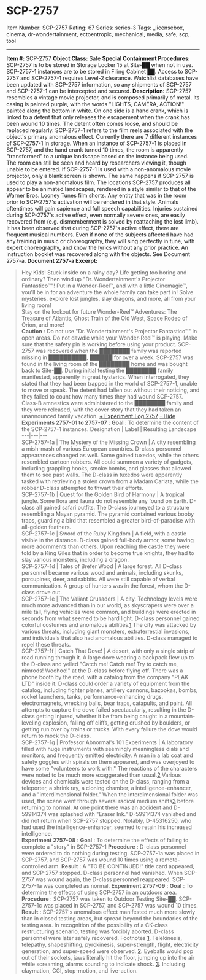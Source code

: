 # SCP-2757
Item Number: SCP-2757
Rating: 67
Series: series-3
Tags: _licensebox, cinema, dr-wondertainment, ectoentropic, mechanical, media, safe, scp, tool

---

  
**Item #:** SCP-2757 
**Object Class:** Safe
**Special Containment Procedures:** SCP-2757 is to be stored in Storage Locker 15 at Site-██ when not in use. SCP-2757-1 instances are to be stored in Filing Cabinet ██. Access to SCP-2757 and SCP-2757-1 requires Level-2 clearance. Watchlist databases have been updated with SCP-2757 information, so any shipments of SCP-2757 and SCP-2757-1 can be intercepted and secured.
**Description:** SCP-2757 resembles a vintage movie projector, and is composed primarily of metal. Its casing is painted purple, with the words "LIGHTS, CAMERA, ACTION!" painted along the bottom in white. On one side is a hand crank, which is linked to a detent that only releases the escapement when the crank has been wound 10 times. The detent often comes loose, and should be replaced regularly.
SCP-2757-1 refers to the film reels associated with the object's primary anomalous effect. Currently there are 7 different instances of SCP-2757-1 in storage. When an instance of SCP-2757-1 is placed in SCP-2757, and the hand crank turned 10 times, the room is apparently "transformed" to a unique landscape based on the instance being used. The room can still be seen and heard by researchers viewing it, though unable to be entered. If SCP-2757-1 is used with a non-anomalous movie projector, only a blank screen is shown. The same happens if SCP-2757 is used to play a non-anomalous film.
The locations SCP-2757 produces all appear to be animated landscapes, rendered in a style similar to that of the Warner Bros. Looney Tunes film shorts. Any entity that was in the room prior to SCP-2757's activation will be rendered in that style. Animals oftentimes will gain sapience and full speech capabilities. Injuries sustained during SCP-2757's active effect, even normally severe ones, are easily recovered from (e.g. dismemberment is solved by reattaching the lost limb). It has been observed that during SCP-2757's active effect, there are frequent musical numbers. Even if none of the subjects affected have had any training in music or choreography, they will sing perfectly in tune, with expert choreography, and know the lyrics without any prior practice.
An instruction booklet was recovered along with the objects. See Document 2757-a.
**Document 2757-a Excerpt:**
> Hey Kids! Stuck inside on a rainy day? Life getting too boring and ordinary? Then wind up "Dr. Wondertainment's Projector Fantastico™"! Put in a Wonder-Reel™, and with a little Cinemagic™, you'll be in for an adventure the whole family can take part in! Solve mysteries, explore lost jungles, slay dragons, and more, all from your living room!  
>  Stay on the lookout for future Wonder-Reel™ Adventures: The Treasure of Atlantis, Ghost Train of the Old West, Space Rodeo of Orion, and more!  
>  **Caution** : Do not use "Dr. Wondertainment's Projector Fantastico™" in open areas. Do not dawdle while your Wonder-Reel™ is playing. Make sure that the safety pin is working before using your product.
SCP-2757 was recovered when the ████████ family was reported missing in ██████████, ██████ for over a week. SCP-2757 was found in the living room of the ████████ home and was bought back to Site-██. During initial testing the ████████ family manifested, apparently in great hysterics. When interrogated, they stated that they had been trapped in the world of SCP-2757-1, unable to move or speak. The detent had fallen out without their noticing, and they failed to count how many times they had wound SCP-2757. Class-B amnestics were administered to the ████████ family and they were released, with the cover story that they had taken an unannounced family vacation.
[\+ Experiment Log 2757](javascript:;)
[\- Hide](javascript:;)
**Experiments 2757-01 to 2757-07** :
**Goal** : To determine the content of the SCP-2757-1 instances.
Designation | Label | Resulting Landscape  
---|---|---  
SCP-2757-1a | The Mystery of the Missing Crown | A city resembling a mish-mash of various European countries. D-class personnel appearances changed as well. Some gained tuxedos, while the others resembled cartoon robbers. All could summon a variety of gadgets, including grappling hooks, smoke bombs, and glasses that allowed them to see past walls. The D-class in tuxedos were apparently tasked with retrieving a stolen crown from a Madam Carlata, while the robber D-class attempted to thwart their efforts.  
SCP-2757-1b | Quest for the Golden Bird of Harmony | A tropical jungle. Some flora and fauna do not resemble any found on Earth. D-class all gained safari outfits. The D-class journeyed to a structure resembling a Mayan pyramid. The pyramid contained various booby traps, guarding a bird that resembled a greater bird-of-paradise with all-golden feathers.  
SCP-2757-1c | Sword of the Ruby Kingdom | A field, with a castle visible in the distance. D-class gained full-body armor, some having more adornments than others. Upon reaching the castle they were told by a King Giles that in order to become true knights, they had to slay various monsters, including a dragon.  
SCP-2757-1d | Tales of Brefer Wood | A large forest. All D-class personnel became various woodland animals, including skunks, porcupines, deer, and rabbits. All were still capable of verbal communication. A group of hunters was in the forest, whom the D-class drove out.  
SCP-2757-1e | The Valiant Crusaders | A city. Technology levels were much more advanced than in our world, as skyscrapers were over a mile tall, flying vehicles were common, and buildings were erected in seconds from what seemed to be hard light. D-class personnel gained colorful costumes and anomalous abilities.[1](javascript:;) The city was attacked by various threats, including giant monsters, extraterrestial invasions, and individuals that also had anomalous abilities. D-class managed to repel these threats.  
SCP-2757-1f | Catch That Dove! | A desert, with only a single strip of road running through it. A large dove wearing a backpack flew up to the D-class and yelled "Catch me! Catch me! Try to catch me, nimrods! Woohoo!" at the D-class before flying off. There was a phone booth by the road, with a catalog from the company "PEAK LTD" inside it. D-class could order a variety of equipment from the catalog, including fighter planes, artillery cannons, bazookas, bombs, rocket launchers, tanks, performance-enhancing drugs, electromagnets, wrecking balls, bear traps, catapults, and paint. All attempts to capture the dove failed spectacularly, resulting in the D-class getting injured, whether it be from being caught in a mountain-leveling explosion, falling off cliffs, getting crushed by boulders, or getting run over by trains or trucks. With every failure the dove would return to mock the D-class.  
SCP-2757-1g | Professor Abnormal's 101 Experiments | A laboratory filled with huge instruments with seemingly meaningless dials and monitors, and frequently emitted electricity. A man in a lab coat and safety goggles with spirals on them appeared, and was overjoyed to have some "volunteers to work with." The reactions of the characters were noted to be much more exaggerated than usual.[2](javascript:;) Various devices and chemicals were tested on the D-class, ranging from a teleporter, a shrink ray, a cloning chamber, a intelligence-enhancer, and a "interdimensional folder." When the interdimensional folder was used, the scene went through several radical medium shifts[3](javascript:;) before returning to normal. At one point there was an accident and D-59914374 was splashed with "Eraser Ink." D-59914374 vanished and did not return when SCP-2757 stopped. Notably, D-45316250, who had used the intelligence-enhancer, seemed to retain his increased intelligence.  
**Experiment 2757-08** :
**Goal** : To determine the effects of failing to complete a "story" in SCP-2757-1
**Procedure** : D-class personnel were ordered to do nothing during testing. SCP-2757-1a was placed in SCP-2757, and SCP-2757 was wound 10 times using a remote-controlled arm.
**Result** : A "TO BE CONTINUED!" title card appeared, and SCP-2757 stopped. D-class personnel had vanished. When SCP-2757 was wound again, the D-class personnel reappeared. SCP-2757-1a was completed as normal.
**Experiment 2757-09** :
**Goal** : To determine the effects of using SCP-2757 in an outdoors area.
**Procedure** : SCP-2757 was taken to Outdoor Testing Site-██. SCP-2757-1c was placed in SCP-2757, and SCP-2757 was wound 10 times.
**Result** : SCP-2757's anomalous effect manifested much more slowly than in closed testing areas, but spread beyond the boundaries of the testing area. In recognition of the possibility of a CK-class restructuring scenario, testing was forcibly aborted. D-class personnel were later safely recovered.
Footnotes
[1](javascript:;). Telekinesis, telepathy, shapeshifting, pyrokinesis, super-strength, flight, electricity generation, and super-speed were observed.
[2](javascript:;). Eyeballs would pop out of their sockets, jaws literally hit the floor, jumping up into the air while screaming, alarms sounding to indicate shock.
[3](javascript:;). Including claymation, CGI, stop-motion, and live-action.